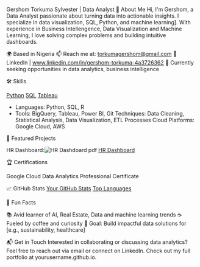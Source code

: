 Gershom Torkuma Sylvester | Data Analyst
👋 About Me
Hi, I'm Gershom, a Data Analyst passionate about turning data into actionable insights. I specialize in data visualization, SQL, Python, and machine learning]. With experience in Business Intellengence, Data Visualization and Machine Learning, I love solving complex problems and building intuitive dashboards.

🌍 Based in Nigeria
📫 Reach me at: torkumagershom@gmail.com
🔗 LinkedIn | www.linkedin.com/in/gershom-torkuma-4a3726362
💼 Currently seeking opportunities in data analytics, business intelligence

🛠️ Skills

[Python](https://img.shields.io/badge/Python-3.8%2B-blue)
[SQL](https://img.shields.io/badge/SQL-Standard-green)
[Tableau](https://img.shields.io/badge/Tableau-Desktop-orange)
- Languages: Python, SQL, R
- Tools: BigQuery, Tableau, Power BI, Git
Techniques: Data Cleaning, Statistical Analysis, Data Visualization, ETL Processes
Cloud Platforms: Google Cloud, AWS

📂 Featured Projects

HR Dashboard:![HR Dashdoard pdf](https://github.com/Chaisoman/Gershom-Data-Analysist/commit/4f8d09a0a34370219b1ec0a58fca4fad0d830259)
[HR Dashboard](https://github.com/Chaisoman/Gershom-Data-Analysist/commit/2e34ff53793adec9370439f2c304a298b91d15a9)

🏆 Certifications

Google Cloud Data Analytics Professional Certificate


📈 GitHub Stats
[Your GitHub Stats](https://github-readme-stats.vercel.app/api?username=chaisoman&show_icons=true&theme=radical)
[Top Languages](https://github-readme-stats.vercel.app/api/top-langs/?username=chaisoman&layout=compact&theme=radical)

🌟 Fun Facts

📚 Avid learner of AI, Real Estate, Data and machine learning trends
☕ Fueled by coffee and curiosity
🎯 Goal: Build impactful data solutions for [e.g., sustainability, healthcare]

📬 Get in Touch
Interested in collaborating or discussing data analytics? Feel free to reach out via email or connect on LinkedIn. Check out my full portfolio at yourusername.github.io.
